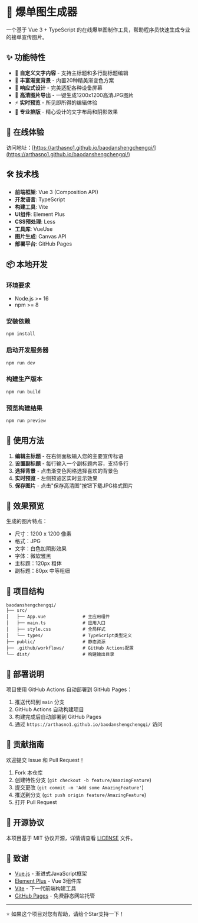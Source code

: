 # 🎨 爆单图生成器

一个基于 Vue 3 + TypeScript 的在线爆单图制作工具，帮助程序员快速生成专业的接单宣传图片。

## ✨ 功能特性

- 🎯 **自定义文字内容** - 支持主标题和多行副标题编辑
- 🌈 **丰富渐变背景** - 内置20种精美渐变色方案
- 📱 **响应式设计** - 完美适配各种设备屏幕
- 💾 **高清图片导出** - 一键生成1200x1200高清JPG图片
- ⚡ **实时预览** - 所见即所得的编辑体验
- 🎨 **专业排版** - 精心设计的文字布局和阴影效果

## 🚀 在线体验

访问地址：[https://arthasno1.github.io/baodanshengchengqi/](https://arthasno1.github.io/baodanshengchengqi/)

## 🛠️ 技术栈

- **前端框架**: Vue 3 (Composition API)
- **开发语言**: TypeScript
- **构建工具**: Vite
- **UI组件**: Element Plus
- **CSS预处理**: Less
- **工具库**: VueUse
- **图片生成**: Canvas API
- **部署平台**: GitHub Pages

## 📦 本地开发

### 环境要求

- Node.js >= 16
- npm >= 8

### 安装依赖

```bash
npm install
```

### 启动开发服务器

```bash
npm run dev
```

### 构建生产版本

```bash
npm run build
```

### 预览构建结果

```bash
npm run preview
```

## 🎯 使用方法

1. **编辑主标题** - 在右侧面板输入您的主要宣传标语
2. **设置副标题** - 每行输入一个副标题内容，支持多行
3. **选择背景** - 点击渐变色网格选择喜欢的背景色
4. **实时预览** - 左侧预览区实时显示效果
5. **保存图片** - 点击"保存高清图"按钮下载JPG格式图片

## 📸 效果预览

生成的图片特点：
- 尺寸：1200 x 1200 像素
- 格式：JPG
- 文字：白色加阴影效果
- 字体：微软雅黑
- 主标题：120px 粗体
- 副标题：80px 中等粗细

## 🔧 项目结构

```
baodanshengchengqi/
├── src/
│   ├── App.vue              # 主应用组件
│   ├── main.ts              # 应用入口
│   ├── style.css            # 全局样式
│   └── types/               # TypeScript类型定义
├── public/                  # 静态资源
├── .github/workflows/       # GitHub Actions配置
└── dist/                    # 构建输出目录
```

## 🚀 部署说明

项目使用 GitHub Actions 自动部署到 GitHub Pages：

1. 推送代码到 `main` 分支
2. GitHub Actions 自动构建项目
3. 构建完成后自动部署到 GitHub Pages
4. 通过 `https://arthasno1.github.io/baodanshengchengqi/` 访问

## 🤝 贡献指南

欢迎提交 Issue 和 Pull Request！

1. Fork 本仓库
2. 创建特性分支 (`git checkout -b feature/AmazingFeature`)
3. 提交更改 (`git commit -m 'Add some AmazingFeature'`)
4. 推送到分支 (`git push origin feature/AmazingFeature`)
5. 打开 Pull Request

## 📄 开源协议

本项目基于 MIT 协议开源，详情请查看 [LICENSE](LICENSE) 文件。

## 🙏 致谢

- [Vue.js](https://vuejs.org/) - 渐进式JavaScript框架
- [Element Plus](https://element-plus.org/) - Vue 3组件库
- [Vite](https://vitejs.dev/) - 下一代前端构建工具
- [GitHub Pages](https://pages.github.com/) - 免费静态网站托管

---

⭐ 如果这个项目对您有帮助，请给个Star支持一下！
